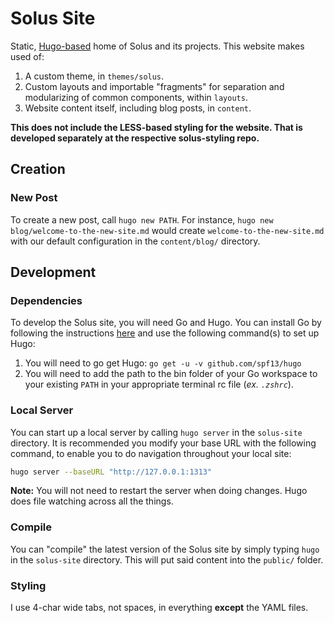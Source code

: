 # Solus Site

Static, [Hugo-based](https://gohugo.io) home of Solus and its projects. This website makes used of:

1. A custom theme, in `themes/solus`.
2. Custom layouts and importable "fragments" for separation and modularizing of common components, within `layouts`.
3. Website content itself, including blog posts, in `content`.

**This does not include the LESS-based styling for the website. That is developed separately at the respective solus-styling repo.**

## Creation

### New Post

To create a new post, call `hugo new PATH`. For instance, `hugo new blog/welcome-to-the-new-site.md` would create `welcome-to-the-new-site.md` with our default
configuration in the `content/blog/` directory.

## Development

### Dependencies

To develop the Solus site, you will need Go and Hugo. You can install Go by following the instructions [here](http://golang.org) and use the following command(s) to set up Hugo:

1. You will need to go get Hugo: `go get -u -v github.com/spf13/hugo`
2. You will need to add the path to the bin folder of your Go workspace to your existing `PATH` in your appropriate terminal rc file (*ex. `.zshrc`*).

### Local Server

You can start up a local server by calling `hugo server` in the `solus-site` directory. It is recommended you modify your base URL with the following command, to enable you to do navigation throughout your local site:

``` bash
hugo server --baseURL "http://127.0.0.1:1313"
```

**Note:** You will not need to restart the server when doing changes. Hugo does file watching across all the things.

### Compile

You can "compile" the latest version of the Solus site by simply typing `hugo` in the `solus-site` directory. This will put said content into the `public/` folder.

### Styling

I use 4-char wide tabs, not spaces, in everything **except** the YAML files.
